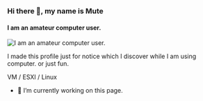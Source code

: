 ### Hi there 👋, my name is Mute
#### I am an amateur computer user.
![I am an amateur computer user.](https://www.mustafasabirli.com/images/logo3.png)

I made this profile just for notice which I discover while I am using computer. or just fun.

VM / ESXI / Linux

- 🔭 I’m currently working on this page. 




